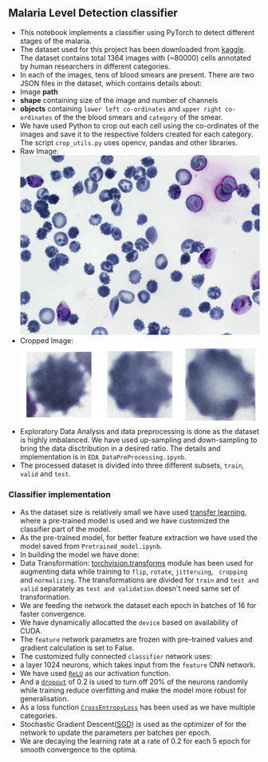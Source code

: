 ## Malaria Level Detection classifier

* This notebook implements a classifier using PyTorch to detect different stages of the malaria.
* The dataset used for this project has been downloaded from [kaggle](https://www.kaggle.com/kmader/malaria-bounding-boxes). The dataset contains total 1364 images with (~80000) cells annotated by human researchers in different categories.
* In each of the images, tens of blood smears are present. There are two JSON files in the dataset, which contains details about:
 * Image **path**
 * **shape** containing size of the image and number of channels
 * **objects** containing `lower left co-ordinates` and `upper right co-ordinates` of the the blood smears and `category` of the smear.
* We have used Python to crop out each cell using the co-ordinates of the images and save it to the respective folders created for each category. The script `crop_utils.py` uses opencv, pandas and other libraries.
 * Raw Image:
 ![Raw Image](contents/sample_image.png?raw=true "RAW IMAGE")
 * Cropped Image:
 ![Raw Image](contents/cropped_samples.jpg?raw=true "CROPPED IMAGE")
* Exploratory Data Analysis and data preprocessing is done as the dataset is highly imbalanced. We have used up-sampling and down-sampling to bring the data disctribution in a desired ratio. The details and implementation is in `EDA_DataPreProcessing.ipynb`.
* The processed dataset is divided into three different subsets, `train`, `valid` and `test`.

### Classifier implementation
* As the dataset size is relatively small we have used [transfer learning](https://towardsdatascience.com/what-is-transfer-learning-8b1a0fa42b4), where a pre-trained model is used and we have customized the classifier part of the model.
* As the pre-trained model, for better feature extraction we have used the model saved from `Pretrained_model.ipynb`.
* In building the model we have done:
 * Data Transformation: [torchvision.transforms](https://pytorch.org/docs/stable/torchvision/transforms.html) module has been used for augmenting data while training to `flip`, `rotate`, `jitteruing`, ` cropping` and `normalizing`. The transformations are divided for `train` and `test and valid` separately as `test and validation` doesn't need same set of transformation.
 * We are feeding the network the dataset each epoch in batches of 16 for faster convergence.
 * We have dynamically allocatted the `device` based on availability of CUDA.
 * The `feature` network parametrs are frozen with pre-trained values and gradient calculation is set to False.
 * The customized fully connected `classifier` network uses:
  * a layer 1024 neurons, which takes input from the `feature` CNN network.
  * We have used [`ReLU`](https://pytorch.org/docs/stable/nn.html#torch.nn.ReLU) as our activation function.
  * And a [`dropout`](https://pytorch.org/docs/stable/nn.html#torch.nn.Dropout) of 0.2 is used to turn off 20% of the neurons randomly while training reduce overfitting and make the model more robust for generalisation.
 * As a loss function [`CrossEntropyLoss`](https://pytorch.org/docs/stable/nn.html#torch.nn.CrossEntropyLoss) has been used as we have multiple categories.
 * Stochastic Gradient Descent([SGD](https://pytorch.org/docs/stable/optim.html#torch.optim.SGD)) is used as the optimizer of for the network to update the parameters per batches per epoch.
 * We are decaying the learning rate at a rate of 0.2 for each 5 epoch for smooth convergence to the optima.
